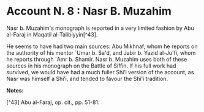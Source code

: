 Account N. 8 : Nasr B. Muzahim
==============================

Nasr b. Muzahim's monograph is reported in a very limited fashion by
Abu al-Faraj in Maqatil al-Talibiyyin[^43].

He seems to have had two main sources: Abu Mikhnaf, whom he reports on
the authority of his mentor \`Umar b. Sa'd, and Jabir b. Yazid al-Ju'fi,
whom he reports through \`Amr b. Shamir. Nasr b. Muzahim uses both of
these sources in his monograph on the Battle of Siffin. If his full work
had survived, we would have had a much fuller Shi’i version of the
account, as Nasr was himself a Shi’i, and tended to favour the Shi’i
tradition.

**Notes:**

[^43] Abu al-Faraj, op. cit., pp. 51-81.


